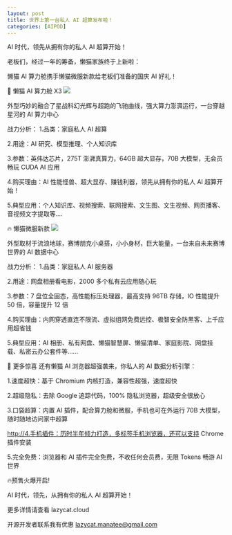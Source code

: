 ```yaml
---
layout: post
title: 世界上第一台私人 AI 超算发布啦！
categories: [AIPOD]
---
```


AI 时代，领先从拥有你的私人 AI 超算开始！

老板们，经过一年的筹备，懒猫家族终于上新啦：

懒猫 AI 算力舱携手懒猫微服新款给老板们准备的国庆 AI 好礼！

🚀 懒猫 AI 算力舱 X3
![]({{site.url}}/pics/ai-pod/2.jpeg)

外型巧妙的融合了星战科幻光辉与超跑的飞驰曲线，强大算力澎湃运行，一台穿越星河的 AI 算力中心

战力分析：
1.品类：家庭私人 AI 超算

2.用途：AI 研究、模型推理、个人知识库

3.参数：英伟达芯片，275T 澎湃真算力，64GB 超大显存，70B 大模型，无会员畅玩 CUDA AI 应用

4.购买理由：AI 性能怪兽、超大显存、赚钱利器，领先从拥有你的私人 AI 超算开始！

5.典型应用：个人知识库、视频搜索、联网搜索、文生图、文生视频、网页播客、音视频文字提取等....

🔥 懒猫微服新款
![]({{site.url}}/pics/ai-pod/1.jpeg)

外型取材于流浪地球，赛博朋克小桌搭，小小身材，巨大能量，一台来自未来赛博世界的 AI 数据中心

战力分析：
1.品类：家庭私人 AI 服务器

2.用途：网盘相册看电影，2000 多个私有云应用随心玩

3.参数：7 盘位全固态，高性能标压处理器，最高支持 96TB 存储，IO 性能提升 50 倍，容量提升 12 倍

4.购买理由：内网穿透直连不限流、虚拟组网免费远控、极智安全防黑客、上千应用超省钱

5.典型应用：AI 相册、私有网盘、懒猫智慧屏、懒猫清单、家庭影院、网盘挂载、私密云办公套件等......

💖 更多惊喜
还有懒猫 AI 浏览器超强袭来，你私人的 AI 数据分析引擎：

1.速度超快：基于 Chromium 内核打造，兼容性超强，速度超快

2.超级隐私：去除 Google 追踪代码，100% 隐私浏览器，超级安全很放心

3.口袋超算：内置 AI 插件，配合算力舱和微服，手机也可在外运行 70B 大模型，随时随地访问家中超算

http://4.手机插件：历时半年倾力打造，多标签手机浏览器，还可以支持 Chrome 插件安装

5.完全免费：浏览器和 AI 插件完全免费，不收任何会员费，无限 Tokens 畅游 AI 世界

🔥预售火爆开启!
[]({{site.url}}/pics/ai-pod/3.jpeg)

AI 时代，领先，从拥有你的私人 AI 超算开始！

更多详情请查看 lazycat.cloud 

开源开发者联系我有优惠 lazycat.manatee@gmail.com
